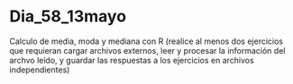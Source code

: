 # Dia_58_13mayo
Calculo de media, moda y mediana con R (realice al menos dos ejercicios que requieran cargar archivos externos, leer y procesar la información del archvo leído, y guardar las respuestas a los ejercicios  en archivos independientes)
